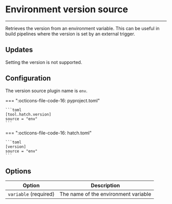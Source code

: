# Environment version source

-----

Retrieves the version from an environment variable. This can be useful in build pipelines where the version is set by an external trigger.

## Updates

Setting the version is not supported.

## Configuration

The version source plugin name is `env`.

=== ":octicons-file-code-16: pyproject.toml"

    ```toml
    [tool.hatch.version]
    source = "env"
    ```

=== ":octicons-file-code-16: hatch.toml"

    ```toml
    [version]
    source = "env"
    ```

## Options

| Option | Description |
| --- | --- |
| `variable` (required) | The name of the environment variable |
